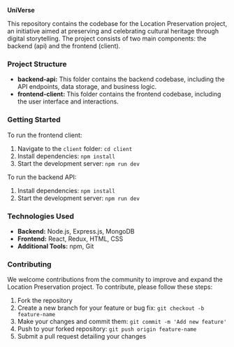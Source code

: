 **UniVerse**

This repository contains the codebase for the Location Preservation project, an initiative aimed at preserving and celebrating cultural heritage through digital storytelling. The project consists of two main components: the backend (api) and the frontend (client).

### Project Structure

- **backend-api:** This folder contains the backend codebase, including the API endpoints, data storage, and business logic.
- **frontend-client:** This folder contains the frontend codebase, including the user interface and interactions.

### Getting Started

To run the frontend client:

1. Navigate to the `client` folder: `cd client`
2. Install dependencies: `npm install`
3. Start the development server: `npm run dev`

To run the backend API:

1. Install dependencies: `npm install`
2. Start the development server: `npm run dev`

### Technologies Used

- **Backend:** Node.js, Express.js, MongoDB
- **Frontend:** React, Redux, HTML, CSS
- **Additional Tools:** npm, Git

### Contributing

We welcome contributions from the community to improve and expand the Location Preservation project. To contribute, please follow these steps:

1. Fork the repository
2. Create a new branch for your feature or bug fix: `git checkout -b feature-name`
3. Make your changes and commit them: `git commit -m 'Add new feature'`
4. Push to your forked repository: `git push origin feature-name`
5. Submit a pull request detailing your changes
